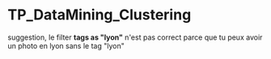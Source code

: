 # TP_DataMining_Clustering

suggestion, le filter **tags as "lyon"** n'est pas correct parce que tu peux avoir un photo en lyon sans le tag "lyon"